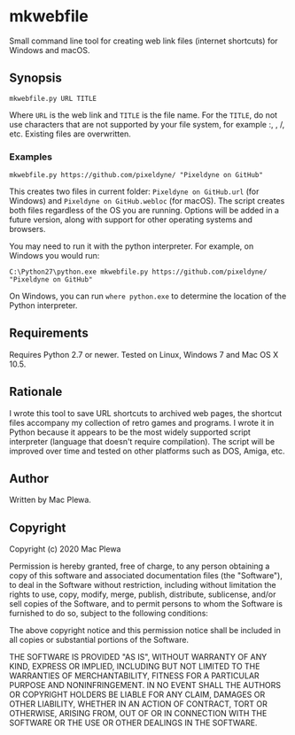 # mkwebfile
Small command line tool for creating web link files (internet shortcuts) for Windows and macOS.

## Synopsis

`mkwebfile.py URL TITLE`

Where `URL` is the web link and `TITLE` is the file name. For the `TITLE`, do not use characters that are not supported by your file system, for example :, \, /, etc. Existing files are overwritten.

### Examples

`mkwebfile.py https://github.com/pixeldyne/ "Pixeldyne on GitHub"`

This creates two files in current folder: `Pixeldyne on GitHub.url` (for Windows) and `Pixeldyne on GitHub.webloc` (for macOS). The script creates both files regardless of the OS you are running. Options will be added in a future version, along with support for other operating systems and browsers.

You may need to run it with the python interpreter. For example, on Windows you would run:

`C:\Python27\python.exe mkwebfile.py https://github.com/pixeldyne/ "Pixeldyne on GitHub"`

On Windows, you can run `where python.exe` to determine the location of the Python interpreter.

## Requirements

Requires Python 2.7 or newer. Tested on Linux, Windows 7 and Mac OS X 10.5. 

## Rationale

I wrote this tool to save URL shortcuts to archived web pages, the shortcut files accompany my collection of retro games and programs. I wrote it in Python because it appears to be the most widely supported script interpreter (language that doesn't require compilation). The script will be improved over time and tested on other platforms such as DOS, Amiga, etc. 

## Author

Written by Mac Plewa.

## Copyright

Copyright (c) 2020 Mac Plewa

Permission is hereby granted, free of charge, to any person obtaining a copy
of this software and associated documentation files (the "Software"), to deal
in the Software without restriction, including without limitation the rights
to use, copy, modify, merge, publish, distribute, sublicense, and/or sell
copies of the Software, and to permit persons to whom the Software is
furnished to do so, subject to the following conditions:

The above copyright notice and this permission notice shall be included in all
copies or substantial portions of the Software.

THE SOFTWARE IS PROVIDED "AS IS", WITHOUT WARRANTY OF ANY KIND, EXPRESS OR
IMPLIED, INCLUDING BUT NOT LIMITED TO THE WARRANTIES OF MERCHANTABILITY,
FITNESS FOR A PARTICULAR PURPOSE AND NONINFRINGEMENT. IN NO EVENT SHALL THE
AUTHORS OR COPYRIGHT HOLDERS BE LIABLE FOR ANY CLAIM, DAMAGES OR OTHER
LIABILITY, WHETHER IN AN ACTION OF CONTRACT, TORT OR OTHERWISE, ARISING FROM,
OUT OF OR IN CONNECTION WITH THE SOFTWARE OR THE USE OR OTHER DEALINGS IN THE
SOFTWARE.
